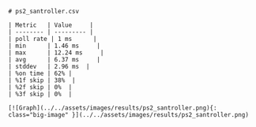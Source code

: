 
    # ps2_santroller.csv

    | Metric   | Value     |
    | -------- | --------- |
    | poll rate | 1 ms      |
    | min      | 1.46 ms     |
    | max      | 12.24 ms     |
    | avg      | 6.37 ms     |
    | stddev   | 2.96 ms  |
    | %on time | 62% |
    | %1f skip | 38%  |
    | %2f skip | 0%  |
    | %3f skip | 0%  |

    [![Graph](../../assets/images/results/ps2_santroller.png){: class="big-image" }](../../assets/images/results/ps2_santroller.png)

    